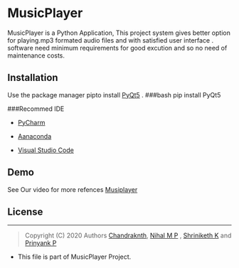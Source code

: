 # MusicPlayer

MusicPlayer  is a Python Application, This project system gives better option for playing.mp3 formated audio files and  with satisfied user interface .
software need minimum requirements for good excution  and so no need of maintenance costs.

## Installation

Use the package manager pipto install [PyQt5](https://pypi.org/project/PyQt5/) .
###bash
pip install PyQt5

###Recommed IDE 
- [PyCharm](https://www.jetbrains.com/pycharm/download/#section=windows) 
 - [Aanaconda](https://www.anaconda.com/)

- [Visual Studio Code](https://code.visualstudio.com/)


## Demo
See Our video for more refences [Musiplayer]()

## License
 *******************************************************
> Copyright (C) 2020 Authors
      [Chandraknth](https://github.com/chandru1003),
     [Nihal M P](https://github.com/Nihal-47) ,
     [Shriniketh K](https://github.com/shriniketkatti) and
     [Prinyank P](https://github.com/Priyanka-Patil-2605)
 

 * This file is part of MusicPlayer Project.
 

  